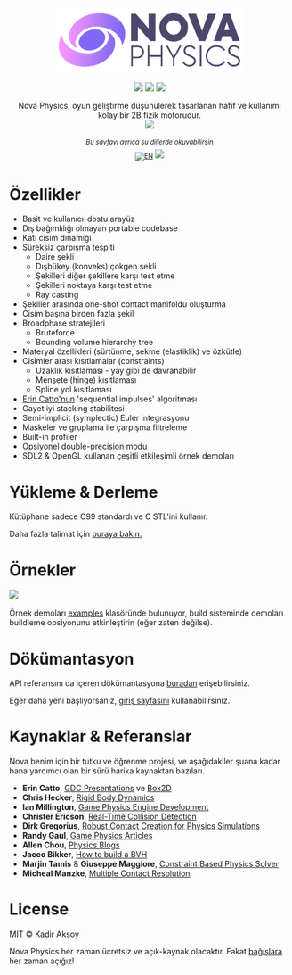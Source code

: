 <p align="center"><img src="https://raw.githubusercontent.com/kadir014/kadir014.github.io/master/assets/novaphysics.png" width=340></p>
<p align="center">
  <img src="https://img.shields.io/badge/license-MIT-blue.svg">
  <img src="https://img.shields.io/badge/version-1.0.0-yellow">
  <a href="https://app.codacy.com/gh/kadir014/nova-physics/dashboard?utm_source=gh&utm_medium=referral&utm_content=&utm_campaign=Badge_grade"><img src="https://app.codacy.com/project/badge/Grade/9556f3db17d54b288557d3b2e9dbf366"></a>
</p>
<p align="center">
Nova Physics, oyun geliştirme düşünülerek tasarlanan hafif ve kullanımı kolay bir 2B fizik motorudur.
<br>
<img src="https://raw.githubusercontent.com/kadir014/nova-physics/main/examples/assets/introgif.gif" width=400>
</p>
<p align="center">
<sup><i>Bu sayfayı ayrıca şu dillerde okuyabilirsin</i></sub>
<br>
<a href="./../../README.md"><img src="https://raw.githubusercontent.com/kadir014/nova-physics/main/docs/_static/flag_uk.png" width=30 alt="EN"></a>
<a href="#"><img src="https://raw.githubusercontent.com/kadir014/nova-physics/main/docs/_static/flag_tr.png" width=30></a>
</p>



# Özellikler
- Basit ve kullanıcı-dostu arayüz
- Dış bağımlılığı olmayan portable codebase
- Katı cisim dinamiği
- Süreksiz çarpışma tespiti
  - Daire şekli
  - Dışbükey (konveks) çokgen şekli
  - Şekilleri diğer şekillere karşı test etme
  - Şekilleri noktaya karşı test etme
  - Ray casting
- Şekiller arasında one-shot contact manifoldu oluşturma
- Cisim başına birden fazla şekil
- Broadphase stratejileri
  - Bruteforce
  - Bounding volume hierarchy tree
- Materyal özellikleri (sürtünme, sekme (elastiklik) ve özkütle)
- Cisimler arası kısıtlamalar (constraints)
  - Uzaklık kısıtlaması - yay gibi de davranabilir
  - Menşete (hinge) kısıtlaması
  - Spline yol kısıtlaması
- [Erin Catto'nun](https://box2d.org/files/ErinCatto_SequentialImpulses_GDC2006.pdf) 'sequential impulses' algoritması
- Gayet iyi stacking stabilitesi
- Semi-implicit (symplectic) Euler integrasyonu
- Maskeler ve gruplama ile çarpışma filtreleme
- Built-in profiler
- Opsiyonel double-precision modu
- SDL2 & OpenGL kullanan çeşitli etkileşimli örnek demoları


# Yükleme & Derleme
Kütüphane sadece C99 standardı ve C STL'ini kullanır.

Daha fazla talimat için [buraya bakın.](BUILDING.md)



# Örnekler

<img src="https://raw.githubusercontent.com/kadir014/nova-physics/main/examples/assets/examplegif.gif" width=400>

Örnek demoları [examples](https://github.com/kadir014/nova-physics/blob/main/examples/) klasöründe bulunuyor, build sisteminde demoları buildleme opsiyonunu etkinleştirin (eğer zaten değilse).



# Dökümantasyon
API referansını da içeren dökümantasyona [buradan](https://nova-physics.rtfd.io) erişebilirsiniz.

Eğer daha yeni başlıyorsanız, [giriş sayfasını](https://nova-physics.readthedocs.io/en/latest/getting_started/index.html) kullanabilirsiniz.



# Kaynaklar & Referanslar
Nova benim için bir tutku ve öğrenme projesi, ve aşağıdakiler şuana kadar bana yardımcı olan bir sürü harika kaynaktan bazıları.
- **Erin Catto**, [GDC Presentations](https://box2d.org/publications/) ve [Box2D](https://github.com/erincatto/box2c)
- **Chris Hecker**, [Rigid Body Dynamics](https://chrishecker.com/Rigid_Body_Dynamics)
- **Ian Millington**, [Game Physics Engine Development](https://www.r-5.org/files/books/computers/algo-list/realtime-3d/Ian_Millington-Game_Physics_Engine_Development-EN.pdf)
- **Christer Ericson**, [Real-Time Collision Detection](https://www.r-5.org/files/books/computers/algo-list/realtime-3d/Christer_Ericson-Real-Time_Collision_Detection-EN.pdf)
- **Dirk Gregorius**, [Robust Contact Creation for Physics Simulations](http://media.steampowered.com/apps/valve/2015/DirkGregorius_Contacts.pdf)
- **Randy Gaul**, [Game Physics Articles](https://tutsplus.com/authors/randy-gaul)
- **Allen Chou**, [Physics Blogs](https://allenchou.net/category/physics/)
- **Jacco Bikker**, [How to build a BVH](https://jacco.ompf2.com/2022/04/13/how-to-build-a-bvh-part-1-basics/)
- **Marjin Tamis** & **Giuseppe Maggiore**, [Constraint Based Physics Solver](http://mft-spirit.nl/files/MTamis_ConstraintBasedPhysicsSolver.pdf)
- **Micheal Manzke**, [Multiple Contact Resolution](https://www.scss.tcd.ie/~manzkem/CS7057/cs7057-1516-10-MultipleContacts-mm.pdf)



# License
[MIT](LICENSE) © Kadir Aksoy

Nova Physics her zaman ücretsiz ve açık-kaynak olacaktır. Fakat [bağışlara](https://www.buymeacoffee.com/kadir014) her zaman açığız!